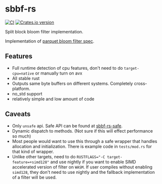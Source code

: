# sbbf-rs

[![CI](https://github.com/ozgrakkurt/sbbf-rs/actions/workflows/ci.yaml/badge.svg?branch=master)](https://github.com/ozgrakkurt/sbbf-rs/actions/workflows/ci.yaml)
<a href="https://crates.io/crates/sbbf-rs">
	<img src="https://img.shields.io/crates/v/sbbf-rs.svg?style=flat-square"
	alt="Crates.io version" />
</a>

Split block bloom filter implementation.

Implementation of [parquet bloom filter spec](https://github.com/apache/parquet-format/blob/master/BloomFilter.md).

## Features
- Full runtime detection of cpu features, don't need to do `target-cpu=native` or manually turn on avx
- All stable rust
- Outputs same byte buffers on different systems. Completely cross-platform.
- no_std support
- relatively simple and low amount of code

## Caveats
- Only `unsafe` api. Safe API can be found at [sbbf-rs-safe](https://github.com/ozgrakkurt/sbbf-rs-safe).
- Dynamic dispatch to methods. (Not sure if this will effect performance so much)
- Most people would want to use this through a safe wrapper that handles allocation and initialization.
There is example code in `tests/mod.rs` for that kind of wrapper.
- Unlike other targets, need to do `RUSTFLAGS="-C target-feature=+simd128"` and use nightly if you want to enable SIMD accelerated version
of filter on `WASM`. If user compiles without enabling `simd128`, they don't need to use nightly and the fallback implementation of a filter
will be used.
